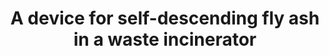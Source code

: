 ---
title: "A device for self-descending fly ash in a waste incinerator"
collection: publications
category: patents
permalink: /publication/2024-08-23-patent-1
Application/Patent Number: CN202422052228.7
Public Announcement Number: CN223137888U
paperurl: 'http://academicpages.github.io/files/paper06.pdf'
---